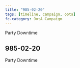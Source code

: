 ```yaml
---
title: "985-02-20"
tags: [timeline, campaign, oota]
fc-category: OotA Campaign
---
```

<span class='ob-timelines'
	data-date='985-02-20-00'
	data-title='Campaign: NAGA Adventures'
	data-class='orange'> Party Downtime </span>
## 985-02-20
Party Downtime
